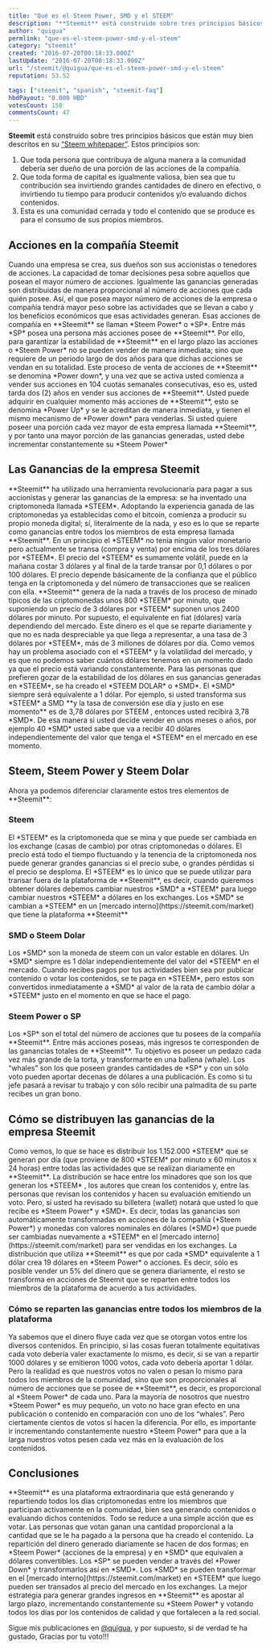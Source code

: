 ```yaml
---
title: "Qué es el Steem Power, SMD y el STEEM"
description: "**Steemit** está construido sobre tres principios básicos que están muy bien descritos en su [“Steem whitepaper”](http://steem.io/SteemWhitePaper.pdf)..."
author: "quigua"
permlink: "que-es-el-steem-power-smd-y-el-steem"
category: "steemit"
created: "2016-07-20T00:18:33.000Z"
lastUpdate: "2016-07-20T00:18:33.000Z"
url: "/steemit/@quigua/que-es-el-steem-power-smd-y-el-steem"
reputation: 53.52

tags: ["steemit", "spanish", "steemit-faq"]
hbdPayout: "0.000 HBD"
votesCount: 158
commentsCount: 47
---
```


**Steemit** está construido sobre tres principios básicos que están muy bien descritos en su [“Steem whitepaper”](http://steem.io/SteemWhitePaper.pdf). Estos principios son:

1. Que toda persona que contribuya de alguna manera a la comunidad debería ser dueño de una porción de las acciones de la compañía.
2. Que toda forma de capital es igualmente valiosa, bien sea que tu contribución sea invirtiendo grandes cantidades de dinero en efectivo,  o  invirtiendo tu tiempo para producir contenidos y/o evaluando dichos contenidos.
3. Esta es una comunidad cerrada y todo el contenido que se produce es para el consumo de sus propios miembros.
<h2>Acciones en la compañía Steemit</h2>
Cuando una empresa se crea, sus dueños son sus accionistas o tenedores de acciones. La capacidad de tomar decisiones pesa sobre aquellos que posean el mayor número de acciones. Igualmente las ganancias generadas son distribuidas de manera proporcional al número de acciones que cada quién posee. Así,  el que posea mayor número de acciones de la empresa o compañía tendrá mayor peso sobre las actividades que se llevan a cabo y los beneficios económicos que esas actividades generan.
Esas acciones de  compañía en **Steemit** se llaman *Steem Power* o *SP*. Entre más *SP* posea una persona más acciones posee de  **Steemit**. Por ello, para garantizar la estabilidad de  **Steemit** en el largo plazo las acciones o *Steem Power* no se pueden vender de manera inmediata; sino que requiere de  un período largo de dos años para que dichas acciones se vendan en su totalidad. Este proceso de venta de acciones de  **Steemit** se denomina *Power down*, y una vez que se activa usted comienza a vender sus acciones en 104 cuotas semanales consecutivas, eso es, usted tarda dos (2) años en vender sus acciones de **Steemit**. Usted puede adquirir en cualquier momento más acciones de **Steemit**, esto se denomina *Power Up* y se le acreditan de manera inmediata, y tienen el mismo mecanismo de *Power down* para venderlas.
Si usted quiere poseer una porción cada vez mayor de esta empresa llamada **Steemit**, y por tanto una mayor porción de las ganancias generadas, usted debe incrementar constantemente su *Steem Power*
<h2>Las Ganancias de la empresa Steemit</h2>
**Steemit** ha utilizado una herramienta revolucionaria para pagar a sus accionistas y generar las ganancias de la empresa: se ha inventado una criptomoneda llamada *STEEM*. Adoptando la experiencia  ganada de las criptomonedas ya establecidas como el bitcoin, comienza a producir su propio moneda digital; sí, literalmente de la nada,  y eso es lo que se reparte como ganancias entre todos los miembros de esta empresa llamada **Steemit**. En un principio el *STEEM* no tenía ningún valor monetario pero actualmente se transa (compra y venta) por encima de los tres dólares por *STEEM*. 
El precio del *STEEM* es sumamente volátil, puede en la mañana costar 3 dólares y al final de la tarde transar por 0,1 dólares o por 100 dólares. El precio depende básicamente de la confianza que el público tenga en la criptomoneda y del número de transacciones que se realicen con ella. 
**Steemit** genera de la nada a través de los proceso de minado típicos de las criptomonedas unos 800 *STEEM* por minuto, que suponiendo un precio de 3 dólares por *STEEM* suponen unos 2400 dólares por minuto. Por supuesto, el equivalente en fiat (dólares) varía dependiendo del mercado. Este dinero es el que se reparte diariamente y que no es nada despreciable ya que llega a  representar, a una tasa de 3 dólares por *STEEM*, más de 3 millones de dólares por día. 
Como vemos hay un problema asociado con el *STEEM* y la volatilidad del mercado, y es que no podemos saber cuántos dólares tenemos en un momento dado ya que el precio está variando constantemente. Para las personas que prefieren gozar de la  estabilidad de los dólares en sus ganancias generadas en *STEEM*, se ha creado el  *STEEM DOLAR* o *SMD*. El *SMD* siempre será equivalente a 1 dólar. Por ejemplo, si usted transforma sus *STEEM* a SMD **y la tasa de conversión ese día y justo en ese momento** es de 3,78 dólares por STEEM , entonces usted recibirá 3,78 *SMD*.
De esa manera si usted decide vender en unos meses o años, por ejemplo 40 *SMD* usted sabe que va a recibir 40 dólares independientemente del valor que tenga el *STEEM* en el mercado en ese momento.
<h2> Steem, Steem Power y Steem Dolar</h2>
Ahora ya podemos diferenciar claramente estos tres elementos de **Steemit**:
<h3>Steem</h3>
El *STEEM* es la criptomoneda que se mina y que puede ser cambiada en los exchange (casas de cambio) por otras criptomonedas o dólares. El precio está todo el tiempo fluctuando y la tenencia de la criptomoneda nos puede generar grandes ganancias si el precio sube, o grandes pérdidas si el precio se desploma. 
El *STEEM* es lo único que se puede utilizar para transar fuera de la plataforma de **Steemit**, es decir, cuando queremos obtener dólares debemos cambiar nuestros *SMD* a *STEEM* para luego cambiar nuestros *STEEM* a dólares en los exchanges.
Los *SMD* se cambian a *STEEM* en un [mercado interno](https://steemit.com/market) que tiene la plataforma  **Steemit**

<h3>SMD o Steem Dolar</h3>
Los *SMD* son la moneda de steem con un valor estable en dólares. Un *SMD* siempre es 1 dólar independientemente del valor del *STEEM* en el mercado. Cuando recibes pagos por tus actividades bien sea por publicar contenido o votar los contenidos, se te paga en *STEEM*, pero estos son convertidos inmediatamente a *SMD* al valor de la rata de cambio dólar a *STEEM* justo en el momento en que se hace el pago.
<h3>Steem Power o SP</h3>
Los *SP* son el total del número de acciones que tu posees de la compañía **Steemit**. Entre más acciones poseas, más ingresos te corresponden de las ganancias totales de **Steemit**. Tu objetivo es poseer un pedazo cada vez más grande de la torta, y transformarte en  una ballena (whale). Los “whales” son los que poseen grandes cantidades de *SP* y con un sólo voto pueden aportar decenas de dólares a una publicación. Es como si tu jefe pasará a revisar tu trabajo y con sólo recibir una palmadita de su parte recibes un gran bono.
<h2>Cómo se distribuyen las ganancias de la empresa Steemit</h2>
Como vemos, lo que se hace es distribuir los 1.152.000 *STEEM* que se generan por día (que proviene de 800 *STEEM* por minuto x 60 minutos x 24 horas) entre todas las actividades que se realizan diariamente en **Steemit**. La distribución se hace entre los minadores que son los que generan los *STEEM* , los autores que crean los contenidos y, entre las personas que revisan los contenidos y hacen su evaluación emitiendo un voto.
Pero, si usted ha revisado su billetera (wallet) notará que usted lo que recibe es *Steem Power* y *SMD*. Es decir, todas las ganancias son automáticamente transformadas en acciones de la compañía (*Steem Power*) y monedas con valores nominales en dólares (*SMD*) que puede ser cambiadas nuevamente a *STEEM* en el [mercado interno](https://steemit.com/market)  para ser vendidas en los exchanges.
La distribución que utiliza  **Steemit** es que por cada *SMD* equivalente a 1 dólar crea 19 dólares en *Steem Power* o acciones. Es decir, sólo es posible vender un 5% del dinero que se genera diariamente, el resto se transforma en acciones de Steemit que se reparten entre todos los miembros de la plataforma de acuerdo a tus actividades.
<h3> Cómo se reparten las ganancias entre todos los miembros de la plataforma</h3>
Ya sabemos que el dinero fluye cada vez que se otorgan votos entre los diversos contenidos. En principio, si las cosas fueran totalmente equitativas cada voto debería valer exactamente lo mismo, es decir, si se van a repartir 1000 dólares y se emitieron 1000 votos, cada voto debería aportar 1 dólar. Pero la realidad es que nuestros votos no valen o pesan lo mismo para todos los miembros de la comunidad, sino que son proporcionales al número de acciones que se posee de **Steemit**, es decir, es proporcional al *Steem Power* de cada uno.  Para la mayoría de nosotros que nuestro *Steem Power* es muy pequeño, un voto no hace gran efecto en una publicación o contenido en comparación con uno de los “whales”. Pero ciertamente cientos de votos sí hacen la diferencia. Por ello, es importante ir incrementando constantemente nuestro *Steem Power* para que a la larga nuestros votos pesen cada vez más en la evaluación de los contenidos. 

<h2>Conclusiones</h2>
**Steemit** es una plataforma extraordinaria que está generando y repartiendo todos los días criptomonedas entre los miembros que participan activamente en la comunidad, bien sea generando contenidos o evaluando dichos contenidos. Todo se reduce a una simple acción que es votar. Las personas que votan ganan una cantidad proporcional a la cantidad que se le ha pagado a la persona que ha creado el contenido.
La repartición del dinero generado diariamente se hacen de dos formas; en *Steem Power* (acciones de la empresa) y en *SMD* que equivalen a dólares convertibles. Los *SP* se pueden vender a través del *Power Down* y transformarlos así en *SMD*. 
Los *SMD* se pueden transformar en el [mercado interno](https://steemit.com/market)  en *STEEM* que luego pueden ser transados al precio del mercado en los exchanges.
La mejor estrategia para generar grandes ingresos en **Steemit** es apostar al largo plazo, incrementando constantemente su *Steem Power* y votando todos los días por los contenidos de calidad y que fortalecen a la red social. 

Sigue mis publicaciones en [@quigua]( http://steemit.com/@quigua), y por supuesto, si de verdad te ha gustado, Gracias por tu voto!!!